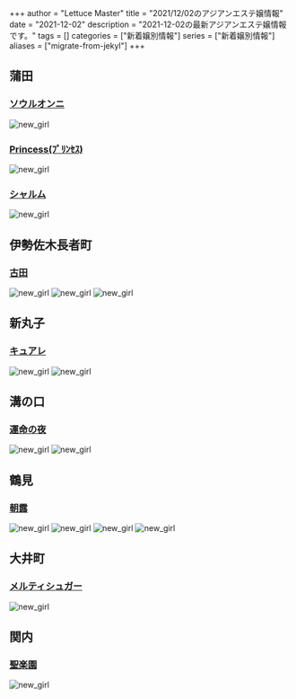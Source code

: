 +++
author = "Lettuce Master"
title = "2021/12/02のアジアンエステ嬢情報"
date = "2021-12-02"
description = "2021-12-02の最新アジアンエステ嬢情報です。"
tags = []
categories = ["新着嬢別情報"]
series = ["新着嬢別情報"]
aliases = ["migrate-from-jekyl"]
+++
## 蒲田
### [ソウルオンニ](https://es-md.net/)
![new_girl](https://es-md.net/img/winterEvent.png)
### [Princess(ﾌﾟﾘﾝｾｽ)](http://www.es-princess.com/)
![new_girl](http://www.es-princess.com/images/upload/thumb/e9c2cbf25b504cb9.jpg)
### [シャルム](https://syarumu.net/)
![new_girl](https://syarumu.net/up/uploads/20211202120912rii.jpeg)
## 伊勢佐木長者町
### [古田](http://furuta-massage.work/)
![new_girl](http://furuta-massage.work/img/p-9.jpg)
![new_girl](http://furuta-massage.work/img/s9.jpg)
![new_girl](http://furuta-massage.work/img/st9.jpg)
## 新丸子
### [キュアレ](https://cure-re.xyz.mn/)
![new_girl](https://cure-re.xyz.mn/photos/sites/74/2021/12/2021120107345778.jpg)
![new_girl](https://cure-re.xyz.mn/photos/sites/74/2021/12/2021120107345778.jpg_300X450.jpg)
## 溝の口
### [運命の夜](http://mirai.n-fg.com/)
![new_girl](http://mirai.n-fg.com/uploads/211201/1-2112011JH3J8.jpg)
![new_girl](http://mirai.n-fg.com/uploads/211201/1-2112011JI3342.jpg)
## 鶴見
### [朝露](http://asatsuyu-es.com/)
![new_girl](http://asatsuyu-es.com/images/c-01.jpg)
![new_girl](http://asatsuyu-es.com/images/c-02.jpg)
![new_girl](http://asatsuyu-es.com/images/c-03.jpg)
![new_girl](http://asatsuyu-es.com/images/system0.png)
## 大井町
### [メルティシュガー](http://www3.spa-omori.com/)
![new_girl](http://www3.spa-omori.com/static/upload/image/20211201/1638355086644555.jpg)
## 関内
### [聖楽園](http://seirakuen.est.cm/)
![new_girl](http://seirakuen.est.cm/photos/sites/51/2021/07/2021120201243385.jpg_302X450.jpg)
